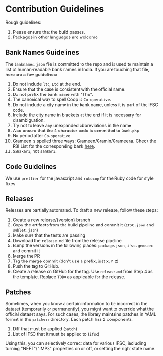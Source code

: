 # Contribution Guidelines

Rough guidelines:

1. Please ensure that the build passes.
2. Packages in other languages are welcome.

## Bank Names Guidelines

The `banknames.json` file is committed to the repo
and is used to maintain a list of human-readable
bank names in India. If you are touching that
file, here are a few guidelines:

1. Do not include `ltd`, `Ltd` at the end.
2. Ensure that the case is consistent with the official name.
3. Do not prefix the bank name with "The".
4. The canonical way to spell Coop is `Co-operative`.
5. Do not include a city name in the bank name, unless it is part of the IFSC code.
6. Include the city name in brackets at the end if it is necessary for disambiguation.
7. Try not to leave any unexpanded abbreviations in the name
8. Also ensure that the 4 character code is committed to `Bank.php`
9. No period after `Co-operative`
10. Grameen is spelled three ways: Grameen/Gramin/Grameena. Check the RBI List for the corresponding bank [here](https://m.rbi.org.in/scripts/Bs_viewcontent.aspx?Id=3657).
11. `Sahakari`, not `sahkari`.

## Code Guidelines

We use `prettier` for the javascript and `rubocop` for the Ruby code for style fixes


## Releases

Releases are partially automated. To draft a new release, follow these steps:

1. Create a new release/{version} branch
2. Copy the artifacts from the build pipeline and commit it (`IFSC.json` and `sublet.json`)
3. Make sure that the tests are passing
4. Download the `release.md` file from the release pipeline
5. Bump the versions in the following places: `package.json`, `ifsc.gemspec` and commit it
6. Merge the PR
7. Tag the merge commit (don't use a prefix, just `X.Y.Z`)
8. Push the tag to GitHub.
9. Create a release on GitHub for the tag. Use `release.md` from Step 4 as the template. Replace `TODO` as applicable for the release.


## Patches

Sometimes, when you know a certain information to be incorrect in the dataset (temporarily or permanently), you might want to override what the official dataset says. For such cases, the library maintains patches in YAML format in the `patches/` directory. Each patch has 2 components:

1. Diff that must be applied (`patch`)
2. List of IFSC that it must be applied to (`ifsc`)

Using this, you can selectively correct data for various IFSC, including turning "NEFT"/"IMPS" properties on or off, or setting the right state name.

